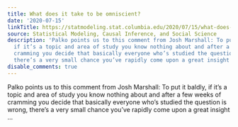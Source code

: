 ```yaml
---
title: What does it take to be omniscient?
date: '2020-07-15'
linkTitle: https://statmodeling.stat.columbia.edu/2020/07/15/what-does-it-take-to-be-omniscient/
source: Statistical Modeling, Causal Inference, and Social Science
description: 'Palko points us to this comment from Josh Marshall: To put it baldly,
  if it’s a topic and area of study you know nothing about and after a few weeks of
  cramming you decide that basically everyone who’s studied the question is wrong,
  there’s a very small chance you’ve rapidly come upon a great insight ...'
disable_comments: true
---
```

Palko points us to this comment from Josh Marshall: To put it baldly, if it’s a topic and area of study you know nothing about and after a few weeks of cramming you decide that basically everyone who’s studied the question is wrong, there’s a very small chance you’ve rapidly come upon a great insight ...